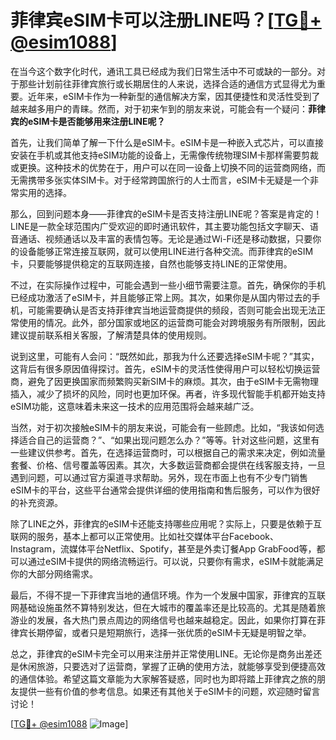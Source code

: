 # 菲律宾eSIM卡可以注册LINE吗？[[TG💪+ @esim1088](https://t.me/s/esim1088)]

在当今这个数字化时代，通讯工具已经成为我们日常生活中不可或缺的一部分。对于那些计划前往菲律宾旅行或长期居住的人来说，选择合适的通信方式显得尤为重要。近年来，eSIM卡作为一种新型的通信解决方案，因其便捷性和灵活性受到了越来越多用户的青睐。然而，对于初来乍到的朋友来说，可能会有一个疑问：**菲律宾的eSIM卡是否能够用来注册LINE呢？**

首先，让我们简单了解一下什么是eSIM卡。eSIM卡是一种嵌入式芯片，可以直接安装在手机或其他支持eSIM功能的设备上，无需像传统物理SIM卡那样需要剪裁或更换。这种技术的优势在于，用户可以在同一设备上切换不同的运营商网络，而无需携带多张实体SIM卡。对于经常跨国旅行的人士而言，eSIM卡无疑是一个非常实用的选择。

那么，回到问题本身——菲律宾的eSIM卡是否支持注册LINE呢？答案是肯定的！LINE是一款全球范围内广受欢迎的即时通讯软件，其主要功能包括文字聊天、语音通话、视频通话以及丰富的表情包等。无论是通过Wi-Fi还是移动数据，只要你的设备能够正常连接互联网，就可以使用LINE进行各种交流。而菲律宾的eSIM卡，只要能够提供稳定的互联网连接，自然也能够支持LINE的正常使用。

不过，在实际操作过程中，可能会遇到一些小细节需要注意。首先，确保你的手机已经成功激活了eSIM卡，并且能够正常上网。其次，如果你是从国内带过去的手机，可能需要确认是否支持菲律宾当地运营商提供的频段，否则可能会出现无法正常使用的情况。此外，部分国家或地区的运营商可能会对跨境服务有所限制，因此建议提前联系相关客服，了解清楚具体的使用规则。

说到这里，可能有人会问：“既然如此，那我为什么还要选择eSIM卡呢？”其实，这背后有很多原因值得探讨。首先，eSIM卡的灵活性使得用户可以轻松切换运营商，避免了因更换国家而频繁购买新SIM卡的麻烦。其次，由于eSIM卡无需物理插入，减少了损坏的风险，同时也更加环保。再者，许多现代智能手机都开始支持eSIM功能，这意味着未来这一技术的应用范围将会越来越广泛。

当然，对于初次接触eSIM卡的朋友来说，可能会有一些顾虑。比如，“我该如何选择适合自己的运营商？”、“如果出现问题怎么办？”等等。针对这些问题，这里有一些建议供参考。首先，在选择运营商时，可以根据自己的需求来决定，例如流量套餐、价格、信号覆盖等因素。其次，大多数运营商都会提供在线客服支持，一旦遇到问题，可以通过官方渠道寻求帮助。另外，现在市面上也有不少专门销售eSIM卡的平台，这些平台通常会提供详细的使用指南和售后服务，可以作为很好的补充资源。

除了LINE之外，菲律宾的eSIM卡还能支持哪些应用呢？实际上，只要是依赖于互联网的服务，基本上都可以正常使用。比如社交媒体平台Facebook、Instagram，流媒体平台Netflix、Spotify，甚至是外卖订餐App GrabFood等，都可以通过eSIM卡提供的网络流畅运行。可以说，只要你有需求，eSIM卡就能满足你的大部分网络需求。

最后，不得不提一下菲律宾当地的通信环境。作为一个发展中国家，菲律宾的互联网基础设施虽然不算特别发达，但在大城市的覆盖率还是比较高的。尤其是随着旅游业的发展，各大热门景点周边的网络信号也越来越稳定。因此，如果你打算在菲律宾长期停留，或者只是短期旅行，选择一张优质的eSIM卡无疑是明智之举。

总之，菲律宾的eSIM卡完全可以用来注册并正常使用LINE。无论你是商务出差还是休闲旅游，只要选对了运营商，掌握了正确的使用方法，就能够享受到便捷高效的通信体验。希望这篇文章能为大家解答疑惑，同时也为即将踏上菲律宾之旅的朋友提供一些有价值的参考信息。如果还有其他关于eSIM卡的问题，欢迎随时留言讨论！

[[TG💪+ @esim1088](https://t.me/s/esim1088) ![Image](https://i.postimg.cc/4NQfJmqS/Snipaste-2025-05-13-00-14-12.png)]